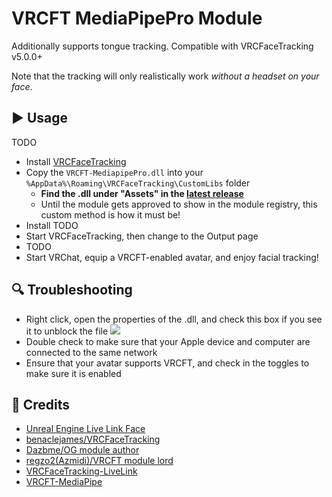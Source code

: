 # VRCFT MediaPipePro Module
Additionally supports tongue tracking. Compatible with VRCFaceTracking v5.0.0+

Note that the tracking will only realistically work *without a headset on your face*.

## ▶ Usage

TODO

- Install [VRCFaceTracking](https://github.com/benaclejames/VRCFaceTracking)
- Copy the `VRCFT-MediapipePro.dll` into your `%AppData%\Roaming\VRCFaceTracking\CustomLibs` folder
  - **Find the .dll under "Assets" in the [latest release](https://github.com/xiaofeiyu0723/VRCFT-MediaPipePro/releases/tag/MediaPipePro)**
  - Until the module gets approved to show in the module registry, this custom method is how it must be!
- Install TODO
- Start VRCFaceTracking, then change to the Output page
- TODO
- Start VRChat, equip a VRCFT-enabled avatar, and enjoy facial tracking!

## 🔍 Troubleshooting

- Right click, open the properties of the .dll, and check this box if you see it to unblock the file
![](https://github.com/Dazbme/VRCFaceTracking-LiveLink/raw/master/images/unblock_dll.png "")
- Double check to make sure that your Apple device and computer are connected to the same network
- Ensure that your avatar supports VRCFT, and check in the toggles to make sure it is enabled

## 👋 Credits
* [Unreal Engine Live Link Face](https://apps.apple.com/us/app/live-link-face/id1495370836)
* [benaclejames/VRCFaceTracking](https://github.com/benaclejames/VRCFaceTracking)
* [Dazbme/OG module author](https://github.com/Dazbme/VRCFaceTracking-LiveLink)
* [regzo2(Azmidi)/VRCFT module lord](https://github.com/regzo2)
* [VRCFaceTracking-LiveLink](https://github.com/kusomaigo/VRCFaceTracking-LiveLink/tree/main)
* [VRCFT-MediaPipe](https://github.com/Codel1417/VRCFT-MediaPipe)
